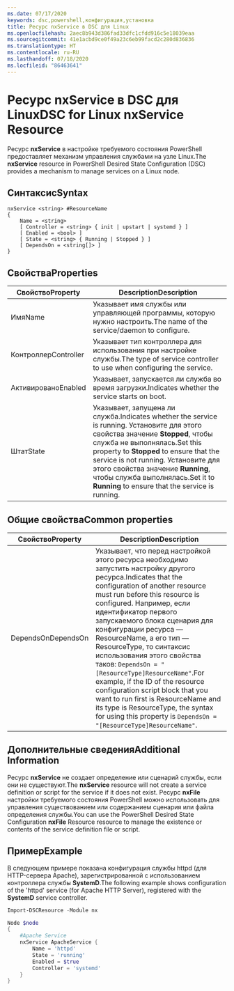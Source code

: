```yaml
---
ms.date: 07/17/2020
keywords: dsc,powershell,конфигурация,установка
title: Ресурс nxService в DSC для Linux
ms.openlocfilehash: 2aec8b943d386fad33dfc1cfdd916c5e18039eaa
ms.sourcegitcommit: 41e1acbd9ce0f49a23c6eb99facd2c280d836836
ms.translationtype: HT
ms.contentlocale: ru-RU
ms.lasthandoff: 07/18/2020
ms.locfileid: "86463641"
---
```

# <a name="dsc-for-linux-nxservice-resource"></a><span data-ttu-id="37a24-103">Ресурс nxService в DSC для Linux</span><span class="sxs-lookup"><span data-stu-id="37a24-103">DSC for Linux nxService Resource</span></span>

<span data-ttu-id="37a24-104">Ресурс **nxService** в настройке требуемого состояния PowerShell предоставляет механизм управления службами на узле Linux.</span><span class="sxs-lookup"><span data-stu-id="37a24-104">The **nxService** resource in PowerShell Desired State Configuration (DSC) provides a mechanism to manage services on a Linux node.</span></span>

## <a name="syntax"></a><span data-ttu-id="37a24-105">Синтаксис</span><span class="sxs-lookup"><span data-stu-id="37a24-105">Syntax</span></span>

```Syntax
nxService <string> #ResourceName
{
    Name = <string>
    [ Controller = <string> { init | upstart | systemd } ]
    [ Enabled = <bool> ]
    [ State = <string> { Running | Stopped } ]
    [ DependsOn = <string[]> ]
}
```

## <a name="properties"></a><span data-ttu-id="37a24-106">Свойства</span><span class="sxs-lookup"><span data-stu-id="37a24-106">Properties</span></span>

|<span data-ttu-id="37a24-107">Свойство</span><span class="sxs-lookup"><span data-stu-id="37a24-107">Property</span></span> |<span data-ttu-id="37a24-108">Description</span><span class="sxs-lookup"><span data-stu-id="37a24-108">Description</span></span> |
|---|---|
|<span data-ttu-id="37a24-109">Имя</span><span class="sxs-lookup"><span data-stu-id="37a24-109">Name</span></span> |<span data-ttu-id="37a24-110">Указывает имя службы или управляющей программы, которую нужно настроить.</span><span class="sxs-lookup"><span data-stu-id="37a24-110">The name of the service/daemon to configure.</span></span> |
|<span data-ttu-id="37a24-111">Контроллер</span><span class="sxs-lookup"><span data-stu-id="37a24-111">Controller</span></span> |<span data-ttu-id="37a24-112">Указывает тип контроллера для использования при настройке службы.</span><span class="sxs-lookup"><span data-stu-id="37a24-112">The type of service controller to use when configuring the service.</span></span> |
|<span data-ttu-id="37a24-113">Активировано</span><span class="sxs-lookup"><span data-stu-id="37a24-113">Enabled</span></span> |<span data-ttu-id="37a24-114">Указывает, запускается ли служба во время загрузки.</span><span class="sxs-lookup"><span data-stu-id="37a24-114">Indicates whether the service starts on boot.</span></span> |
|<span data-ttu-id="37a24-115">Штат</span><span class="sxs-lookup"><span data-stu-id="37a24-115">State</span></span> |<span data-ttu-id="37a24-116">Указывает, запущена ли служба.</span><span class="sxs-lookup"><span data-stu-id="37a24-116">Indicates whether the service is running.</span></span> <span data-ttu-id="37a24-117">Установите для этого свойства значение **Stopped**, чтобы служба не выполнялась.</span><span class="sxs-lookup"><span data-stu-id="37a24-117">Set this property to **Stopped** to ensure that the service is not running.</span></span> <span data-ttu-id="37a24-118">Установите для этого свойства значение **Running**, чтобы служба выполнялась.</span><span class="sxs-lookup"><span data-stu-id="37a24-118">Set it to **Running** to ensure that the service is running.</span></span> |

## <a name="common-properties"></a><span data-ttu-id="37a24-119">Общие свойства</span><span class="sxs-lookup"><span data-stu-id="37a24-119">Common properties</span></span>

|<span data-ttu-id="37a24-120">Свойство</span><span class="sxs-lookup"><span data-stu-id="37a24-120">Property</span></span> |<span data-ttu-id="37a24-121">Description</span><span class="sxs-lookup"><span data-stu-id="37a24-121">Description</span></span> |
|---|---|
|<span data-ttu-id="37a24-122">DependsOn</span><span class="sxs-lookup"><span data-stu-id="37a24-122">DependsOn</span></span> |<span data-ttu-id="37a24-123">Указывает, что перед настройкой этого ресурса необходимо запустить настройку другого ресурса.</span><span class="sxs-lookup"><span data-stu-id="37a24-123">Indicates that the configuration of another resource must run before this resource is configured.</span></span> <span data-ttu-id="37a24-124">Например, если идентификатор первого запускаемого блока сценария для конфигурации ресурса — ResourceName, а его тип — ResourceType, то синтаксис использования этого свойства таков: `DependsOn = "[ResourceType]ResourceName"`.</span><span class="sxs-lookup"><span data-stu-id="37a24-124">For example, if the ID of the resource configuration script block that you want to run first is ResourceName and its type is ResourceType, the syntax for using this property is `DependsOn = "[ResourceType]ResourceName"`.</span></span> |

## <a name="additional-information"></a><span data-ttu-id="37a24-125">Дополнительные сведения</span><span class="sxs-lookup"><span data-stu-id="37a24-125">Additional Information</span></span>

<span data-ttu-id="37a24-126">Ресурс **nxService** не создает определение или сценарий службы, если они не существуют.</span><span class="sxs-lookup"><span data-stu-id="37a24-126">The **nxService** resource will not create a service definition or script for the service if it does not exist.</span></span> <span data-ttu-id="37a24-127">Ресурс **nxFile** настройки требуемого состояния PowerShell можно использовать для управления существованием или содержанием сценария или файла определения службы.</span><span class="sxs-lookup"><span data-stu-id="37a24-127">You can use the PowerShell Desired State Configuration **nxFile** Resource resource to manage the existence or contents of the service definition file or script.</span></span>

## <a name="example"></a><span data-ttu-id="37a24-128">Пример</span><span class="sxs-lookup"><span data-stu-id="37a24-128">Example</span></span>

<span data-ttu-id="37a24-129">В следующем примере показана конфигурация службы httpd (для HTTP-сервера Apache), зарегистрированной с использованием контроллера службы **SystemD**.</span><span class="sxs-lookup"><span data-stu-id="37a24-129">The following example shows configuration of the 'httpd' service (for Apache HTTP Server), registered with the **SystemD** service controller.</span></span>

```powershell
Import-DSCResource -Module nx

Node $node
{
    #Apache Service
    nxService ApacheService {
        Name = 'httpd'
        State = 'running'
        Enabled = $true
        Controller = 'systemd'
    }
}
```
